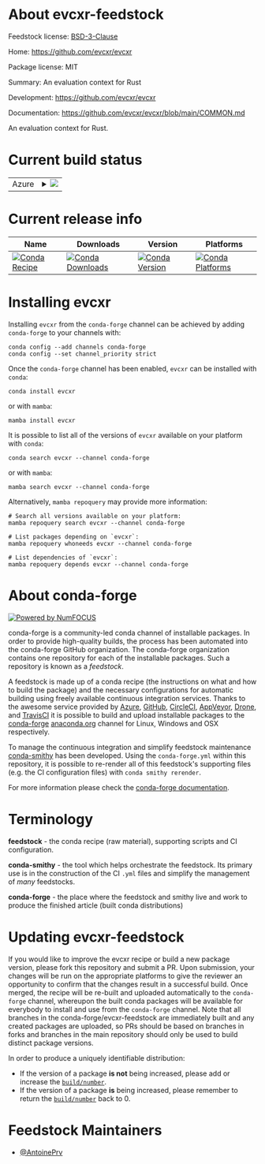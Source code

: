 About evcxr-feedstock
=====================

Feedstock license: [BSD-3-Clause](https://github.com/conda-forge/evcxr-feedstock/blob/main/LICENSE.txt)

Home: https://github.com/evcxr/evcxr

Package license: MIT

Summary: An evaluation context for Rust

Development: https://github.com/evcxr/evcxr

Documentation: https://github.com/evcxr/evcxr/blob/main/COMMON.md

An evaluation context for Rust.

Current build status
====================


<table>
    
  <tr>
    <td>Azure</td>
    <td>
      <details>
        <summary>
          <a href="https://dev.azure.com/conda-forge/feedstock-builds/_build/latest?definitionId=23996&branchName=main">
            <img src="https://dev.azure.com/conda-forge/feedstock-builds/_apis/build/status/evcxr-feedstock?branchName=main">
          </a>
        </summary>
        <table>
          <thead><tr><th>Variant</th><th>Status</th></tr></thead>
          <tbody><tr>
              <td>linux_64</td>
              <td>
                <a href="https://dev.azure.com/conda-forge/feedstock-builds/_build/latest?definitionId=23996&branchName=main">
                  <img src="https://dev.azure.com/conda-forge/feedstock-builds/_apis/build/status/evcxr-feedstock?branchName=main&jobName=linux&configuration=linux%20linux_64_" alt="variant">
                </a>
              </td>
            </tr><tr>
              <td>linux_aarch64</td>
              <td>
                <a href="https://dev.azure.com/conda-forge/feedstock-builds/_build/latest?definitionId=23996&branchName=main">
                  <img src="https://dev.azure.com/conda-forge/feedstock-builds/_apis/build/status/evcxr-feedstock?branchName=main&jobName=linux&configuration=linux%20linux_aarch64_" alt="variant">
                </a>
              </td>
            </tr><tr>
              <td>osx_64</td>
              <td>
                <a href="https://dev.azure.com/conda-forge/feedstock-builds/_build/latest?definitionId=23996&branchName=main">
                  <img src="https://dev.azure.com/conda-forge/feedstock-builds/_apis/build/status/evcxr-feedstock?branchName=main&jobName=osx&configuration=osx%20osx_64_" alt="variant">
                </a>
              </td>
            </tr><tr>
              <td>osx_arm64</td>
              <td>
                <a href="https://dev.azure.com/conda-forge/feedstock-builds/_build/latest?definitionId=23996&branchName=main">
                  <img src="https://dev.azure.com/conda-forge/feedstock-builds/_apis/build/status/evcxr-feedstock?branchName=main&jobName=osx&configuration=osx%20osx_arm64_" alt="variant">
                </a>
              </td>
            </tr>
          </tbody>
        </table>
      </details>
    </td>
  </tr>
</table>

Current release info
====================

| Name | Downloads | Version | Platforms |
| --- | --- | --- | --- |
| [![Conda Recipe](https://img.shields.io/badge/recipe-evcxr-green.svg)](https://anaconda.org/conda-forge/evcxr) | [![Conda Downloads](https://img.shields.io/conda/dn/conda-forge/evcxr.svg)](https://anaconda.org/conda-forge/evcxr) | [![Conda Version](https://img.shields.io/conda/vn/conda-forge/evcxr.svg)](https://anaconda.org/conda-forge/evcxr) | [![Conda Platforms](https://img.shields.io/conda/pn/conda-forge/evcxr.svg)](https://anaconda.org/conda-forge/evcxr) |

Installing evcxr
================

Installing `evcxr` from the `conda-forge` channel can be achieved by adding `conda-forge` to your channels with:

```
conda config --add channels conda-forge
conda config --set channel_priority strict
```

Once the `conda-forge` channel has been enabled, `evcxr` can be installed with `conda`:

```
conda install evcxr
```

or with `mamba`:

```
mamba install evcxr
```

It is possible to list all of the versions of `evcxr` available on your platform with `conda`:

```
conda search evcxr --channel conda-forge
```

or with `mamba`:

```
mamba search evcxr --channel conda-forge
```

Alternatively, `mamba repoquery` may provide more information:

```
# Search all versions available on your platform:
mamba repoquery search evcxr --channel conda-forge

# List packages depending on `evcxr`:
mamba repoquery whoneeds evcxr --channel conda-forge

# List dependencies of `evcxr`:
mamba repoquery depends evcxr --channel conda-forge
```


About conda-forge
=================

[![Powered by
NumFOCUS](https://img.shields.io/badge/powered%20by-NumFOCUS-orange.svg?style=flat&colorA=E1523D&colorB=007D8A)](https://numfocus.org)

conda-forge is a community-led conda channel of installable packages.
In order to provide high-quality builds, the process has been automated into the
conda-forge GitHub organization. The conda-forge organization contains one repository
for each of the installable packages. Such a repository is known as a *feedstock*.

A feedstock is made up of a conda recipe (the instructions on what and how to build
the package) and the necessary configurations for automatic building using freely
available continuous integration services. Thanks to the awesome service provided by
[Azure](https://azure.microsoft.com/en-us/services/devops/), [GitHub](https://github.com/),
[CircleCI](https://circleci.com/), [AppVeyor](https://www.appveyor.com/),
[Drone](https://cloud.drone.io/welcome), and [TravisCI](https://travis-ci.com/)
it is possible to build and upload installable packages to the
[conda-forge](https://anaconda.org/conda-forge) [anaconda.org](https://anaconda.org/)
channel for Linux, Windows and OSX respectively.

To manage the continuous integration and simplify feedstock maintenance
[conda-smithy](https://github.com/conda-forge/conda-smithy) has been developed.
Using the ``conda-forge.yml`` within this repository, it is possible to re-render all of
this feedstock's supporting files (e.g. the CI configuration files) with ``conda smithy rerender``.

For more information please check the [conda-forge documentation](https://conda-forge.org/docs/).

Terminology
===========

**feedstock** - the conda recipe (raw material), supporting scripts and CI configuration.

**conda-smithy** - the tool which helps orchestrate the feedstock.
                   Its primary use is in the construction of the CI ``.yml`` files
                   and simplify the management of *many* feedstocks.

**conda-forge** - the place where the feedstock and smithy live and work to
                  produce the finished article (built conda distributions)


Updating evcxr-feedstock
========================

If you would like to improve the evcxr recipe or build a new
package version, please fork this repository and submit a PR. Upon submission,
your changes will be run on the appropriate platforms to give the reviewer an
opportunity to confirm that the changes result in a successful build. Once
merged, the recipe will be re-built and uploaded automatically to the
`conda-forge` channel, whereupon the built conda packages will be available for
everybody to install and use from the `conda-forge` channel.
Note that all branches in the conda-forge/evcxr-feedstock are
immediately built and any created packages are uploaded, so PRs should be based
on branches in forks and branches in the main repository should only be used to
build distinct package versions.

In order to produce a uniquely identifiable distribution:
 * If the version of a package **is not** being increased, please add or increase
   the [``build/number``](https://docs.conda.io/projects/conda-build/en/latest/resources/define-metadata.html#build-number-and-string).
 * If the version of a package **is** being increased, please remember to return
   the [``build/number``](https://docs.conda.io/projects/conda-build/en/latest/resources/define-metadata.html#build-number-and-string)
   back to 0.

Feedstock Maintainers
=====================

* [@AntoinePrv](https://github.com/AntoinePrv/)


<!-- dummy commit to enable rerendering -->

